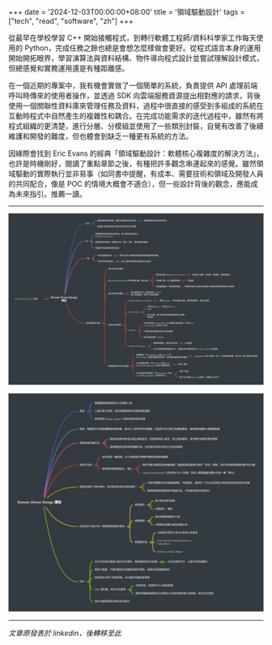 +++
date = '2024-12-03T00:00:00+08:00'
title = '領域驅動設計'
tags = ["tech", "read", "software", "zh"]
+++

從最早在學校學習 C++ 開始接觸程式，到轉行軟體工程師/資料科學家工作每天使用的 Python，完成任務之餘也總是會想怎麼樣做會更好。從程式語言本身的運用開始開拓眼界，學習演算法與資料結構、物件導向程式設計並嘗試理解設計模式，但總感覺和實務運用還是有種距離感。

在一個近期的專案中，我有機會實做了一個簡單的系統，負責提供 API 處理前端呼叫時傳來的使用者操作，並透過 SDK 向雲端服務資源提出相對應的請求，背後使用一個關聯性資料庫來管理任務及資料，過程中很直接的感受到多組成的系統在互動時程式中自然產生的複雜性和耦合。在完成功能需求的迭代過程中，雖然有將程式組織的更清楚，進行分層、分模組並使用了一些類別封裝，自覺有改善了後續維護和開發的難度，但也體會到缺乏一種更有系統的方法。

因緣際會找到 Eric Evans 的經典「領域驅動設計：軟體核心複雜度的解決方法」，也許是時機剛好，閱讀了重點章節之後，有種把許多觀念串連起來的感覺。雖然領域驅動的實際執行並非易事（如同書中提醒，有成本、需要技術和領域及開發人員的共同配合，像是 POC 的情境大概會不適合），但一些設計背後的觀念，應能成為未來指引。推薦一讀。

---

![note](ddd-note.png "筆記<br>(Right click -> Open Image in New Tab to view original-size image)")

![takeaway](ddd-takeaway.png "心得<br>(Right click -> Open Image in New Tab to view original-size image)")


---
*文章原發表於 linkedin，後轉移至此*